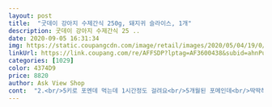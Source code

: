 ```yaml
---
layout: post 
title:  "굿데이 강아지 수제간식 250g, 돼지귀 슬라이스, 1개" 
description: 굿데이 강아지 수제간식 25 ..
date: 2020-09-05 16:31:34 
img: https://static.coupangcdn.com/image/retail/images/2020/05/04/19/0/fd70d4b5-2b5d-4e13-ae29-8c4af95b2d63.jpg 
linkUrl: https://link.coupang.com/re/AFFSDP?lptag=AF3600438&subid=ahnPublicAsk&pageKey=1552247554&itemId=2655517754&vendorItemId=70646333700&traceid=V0-113-a0240f88a0923860 
categories: [1029] 
color: 4374D9 
price: 8820 
author: Ask View Shop 
cont:  "2.<br/>5키로 포멘데 먹는데 1시간정도 걸려요<br/>5개월된 포메인데<br/>딱딱하니 아이가 오래오래 먹을수 있어서 좋으네요.<br/>.<br/><br/>울딸이 좋아해용<br/>자주주면 안되고 아주 가끔만 주어야합니다.<br/><br/>첨 먹여봣는데 진짜 너무 좋아해요... <br/>.<br/>.<br/><br/>하나 던져주면 어디 나갈때 좋아용<br/>한시간째 물어뜯는중 주인이 나가도 저거물고잇어욬ㅋㅋㅋㅋㅋㅋㅋㅋㅋ<br/>" 
---
```

